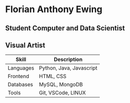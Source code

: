 # Florian Anthony Ewing
## Student Computer and Data Scientist
## Visual Artist

| Skill | Description |
|-------|-------------|
| Languages |Python, Java, Javascript |
| Frontend |HTML, CSS |
| Databases |MySQL, MongoDB |
| Tools |Git, VSCode, LINUX|

